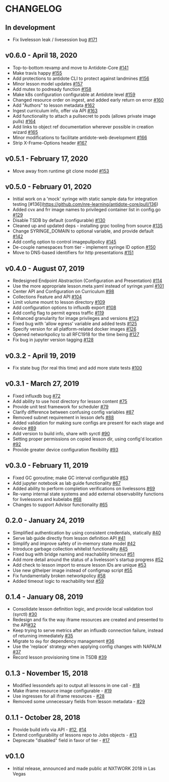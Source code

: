 # CHANGELOG

## In development

- Fix livelesson leak / livesession bug [#171](https://github.com/nre-learning/antidote-core/pull/171)

## v0.6.0 - April 18, 2020

- Top-to-bottom revamp and move to Antidote-Core [#141](https://github.com/nre-learning/antidote-core/pull/141)
- Make travis happy [#155](https://github.com/nre-learning/antidote-core/pull/155)
- Add protections to antidote CLI to protect against landmines [#156](https://github.com/nre-learning/antidote-core/pull/156)
- Minor lesson model updates [#157](https://github.com/nre-learning/antidote-core/pull/157)
- Add mutex to podready function [#158](https://github.com/nre-learning/antidote-core/pull/158)
- Make k8s configuration configurable at Antidote level [#159](https://github.com/nre-learning/antidote-core/pull/159)
- Changed resource order on ingest, and added early return on error [#160](https://github.com/nre-learning/antidote-core/pull/160)
- Add "Authors" to lesson metadata [#162](https://github.com/nre-learning/antidote-core/pull/162)
- Ingest curriculum info, offer via API [#163](https://github.com/nre-learning/antidote-core/pull/163)
- Add functionality to attach a pullsecret to pods (allows private image pulls) [#164](https://github.com/nre-learning/antidote-core/pull/164)
- Add links to object ref documentation wherever possible in creation wizard [#165](https://github.com/nre-learning/antidote-core/pull/165)
- Minor modifications to facilitate antidote-web development  [#166](https://github.com/nre-learning/antidote-core/pull/166)
- Strip X-Frame-Options header [#167](https://github.com/nre-learning/antidote-core/pull/167)

## v0.5.1 - February 17, 2020

- Move away from runtime git clone model [#153](https://github.com/nre-learning/antidote-core/pull/153)

## v0.5.0 - February 01, 2020

- Initial work on a 'mock' syringe with static sample data for integration testing [#136])https://github.com/nre-learning/antidote-core/pull/136)
- Added cvx and frr image names to privileged container list in config.go [#129](https://github.com/nre-learning/antidote-core/pull/129)
- Disable TSDB by default (configurable) [#130](https://github.com/nre-learning/antidote-core/pull/130)
- Cleaned up and updated deps - installing grpc tooling from source [#135](https://github.com/nre-learning/antidote-core/pull/135)
- Change SYRINGE_DOMAIN to optional variable, and provide default [#142](https://github.com/nre-learning/antidote-core/pull/142)
- Add config option to control imagepullpolicy [#145](https://github.com/nre-learning/antidote-core/pull/145)
- De-couple namespaces from tier - implement syringe ID option [#150](https://github.com/nre-learning/antidote-core/pull/150)
- Move to DNS-based identifiers for http presentations [#151](https://github.com/nre-learning/antidote-core/pull/151)

## v0.4.0 - August 07, 2019

- Redesigned Endpoint Abstraction (Configuration and Presentation) [#114](https://github.com/nre-learning/antidote-core/pull/114)
- Use the more appropriate lesson.meta.yaml instead of syringe.yaml [#101](https://github.com/nre-learning/antidote-core/pull/101)
- Center API and Configuration on Curriculum [#98](https://github.com/nre-learning/antidote-core/pull/98)
- Collections Feature and API [#104](https://github.com/nre-learning/antidote-core/pull/104)
- Limit volume mount to lesson directory [#109](https://github.com/nre-learning/antidote-core/pull/109)
- Add configuration options to influxdb export [#108](https://github.com/nre-learning/antidote-core/pull/108)
- Add config flag to permit egress traffic [#119](https://github.com/nre-learning/antidote-core/pull/119)
- Enhanced granularity for image privileges and versions [#123](https://github.com/nre-learning/antidote-core/pull/123)
- Fixed bug with 'allow egress' variable and added tests [#125](https://github.com/nre-learning/antidote-core/pull/125)
- Specify version for all platform-related docker images [#126](https://github.com/nre-learning/antidote-core/pull/126)
- Opened networkpolicy to all RFC1918 for the time being [#127](https://github.com/nre-learning/antidote-core/pull/127)
- Fix bug in jupyter version tagging [#128](https://github.com/nre-learning/antidote-core/pull/128)

## v0.3.2 - April 19, 2019

- Fix state bug (for real this time) and add more state tests [#100](https://github.com/nre-learning/antidote-core/pull/100)

## v0.3.1 - March 27, 2019

- Fixed influxdb bug [#72](https://github.com/nre-learning/antidote-core/pull/72)
- Add ability to use host directory for lesson content [#75](https://github.com/nre-learning/antidote-core/pull/75)
- Provide unit test framework for scheduler [#79](https://github.com/nre-learning/antidote-core/pull/79)
- Clarify difference between confusing config variables [#87](https://github.com/nre-learning/antidote-core/pull/87)
- Removed subnet requirement in lesson defs [#88](https://github.com/nre-learning/antidote-core/pull/88)
- Added validation for making sure configs are present for each stage and device [#89](https://github.com/nre-learning/antidote-core/pull/89)
- Add version to build info, share with syrctl [#90](https://github.com/nre-learning/antidote-core/pull/90)
- Setting proper permissions on copied lesson dir, using config'd location [#92](https://github.com/nre-learning/antidote-core/pull/92)
- Provide greater device configuration flexibility [#93](https://github.com/nre-learning/antidote-core/pull/93)

## v0.3.0 - February 11, 2019

- Fixed GC goroutine; make GC interval configurable [#63](https://github.com/nre-learning/antidote-core/pull/63)
- Add jupyter notebook as lab guide functionality [#67](https://github.com/nre-learning/antidote-core/pull/67)
- Added ability to perform completion verifications on livelessons [#69](https://github.com/nre-learning/antidote-core/pull/69)
- Re-vamp internal state systems and add external observability functions for livelessons and kubelabs [#68](https://github.com/nre-learning/antidote-core/pull/68)
- Changes to support Advisor functionality [#65](https://github.com/nre-learning/antidote-core/pull/65)

## 0.2.0 - January 24, 2019

- Simplified authentication by using consistent credentials, statically [#40](https://github.com/nre-learning/antidote-core/pull/40)
- Serve lab guide directly from lesson definition API [#41](https://github.com/nre-learning/antidote-core/pull/41)
- Simplify and improve safety of in-memory state model [#42](https://github.com/nre-learning/antidote-core/pull/42)
- Introduce garbage collection whitelist functionality [#45](https://github.com/nre-learning/antidote-core/pull/45)
- Fixed bug with bridge naming and reachability timeout [#51](https://github.com/nre-learning/antidote-core/pull/51)
- Add more detail around the status of a livelesson's startup progress [#52](https://github.com/nre-learning/antidote-core/pull/52)
- Add check to lesson import to ensure lesson IDs are unique [#53](https://github.com/nre-learning/antidote-core/pull/53)
- Use new githelper image instead of configmap script [#55](https://github.com/nre-learning/antidote-core/pull/55)
- Fix fundamentally broken networkpolicy [#58](https://github.com/nre-learning/antidote-core/pull/58)
- Added timeout logic to reachability test [#59](https://github.com/nre-learning/antidote-core/pull/59)

## 0.1.4 - January 08, 2019

- Consolidate lesson definition logic, and provide local validation tool (syrctl) [#30](https://github.com/nre-learning/antidote-core/pull/30)
- Redesign and fix the way iframe resources are created and presented to the API[#32](https://github.com/nre-learning/antidote-core/pull/32)
- Keep trying to serve metrics after an influxdb connection failure, instead of returning immediately [#35](https://github.com/nre-learning/antidote-core/pull/35)
- Migrate to `dep` for dependency management [#36](https://github.com/nre-learning/antidote-core/pull/36)
- Use the 'replace' strategy when applying config changes with NAPALM [#37](https://github.com/nre-learning/antidote-core/pull/37)
- Record lesson provisioning time in TSDB [#39](https://github.com/nre-learning/antidote-core/pull/39)

## 0.1.3 - November 15, 2018

- Modified lessondefs api to output all lessons in one call - [#18](https://github.com/nre-learning/antidote-core/pull/18)
- Make iframe resource image configurable - [#19](https://github.com/nre-learning/antidote-core/pull/19)
- Use ingresses for all iframe resources - [#28](https://github.com/nre-learning/antidote-core/pull/28)
- Removed some unnecessary fields from lesson metadata - [#29](https://github.com/nre-learning/antidote-core/pull/29)

## 0.1.1 - October 28, 2018

- Provide build info via API - [#12](https://github.com/nre-learning/antidote-core/pull/12), [#14](https://github.com/nre-learning/antidote-core/pull/14)
- Extend configurability of lessons repo to Jobs objects - [#13](https://github.com/nre-learning/antidote-core/pull/13)
- Deprecate "disabled" field in favor of tier - [#17](https://github.com/nre-learning/antidote-core/issues/17)

## v0.1.0

- Initial release, announced and made public at NXTWORK 2018 in Las Vegas
